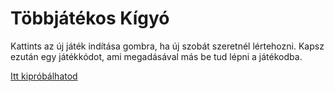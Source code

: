 # Többjátékos Kígyó

Kattints az új játék indítása gombra, ha új szobát szeretnél lértehozni. Kapsz ezután egy játékkódot, ami megadásával más be tud lépni a játékodba.

[Itt kipróbálhatod](https://multi-snake-js.netlify.app/)
